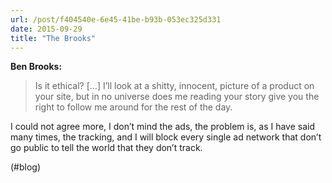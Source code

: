```yaml
---
url: /post/f404540e-6e45-41be-b93b-053ec325d331
date: 2015-09-29
title: "The Brooks"
---
```


**Ben Brooks:**



> Is it ethical? [&#8230;] I’ll look at a shitty, innocent, picture of a product on your site, but in no universe does me reading your story give you the right to follow me around for the rest of the day. 



I could not agree more, I don&#8217;t mind the ads, the problem is, as I have said many times, the tracking, and I will block every single ad network that don&#8217;t go public to tell the world that they don&#8217;t track.



(#blog)